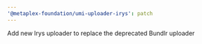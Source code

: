 ```yaml
---
'@metaplex-foundation/umi-uploader-irys': patch
---
```


Add new Irys uploader to replace the deprecated Bundlr uploader

